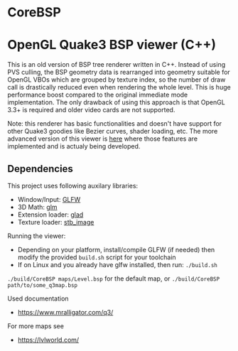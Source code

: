 # CoreBSP
OpenGL Quake3 BSP viewer (C++)
================
This is an old version of BSP tree renderer written in C++. Instead of using PVS culling, the BSP geometry data is rearranged into geometry suitable for OpenGL VBOs which are grouped by texture index, so the number of draw call is drastically reduced even when rendering the whole level. This is huge performance boost compared to the original immediate mode implementation. The only drawback of using this approach is that OpenGL 3.3+ is required and older video cards are not supported.

Note: this renderer has basic functionalities and doesn't have support for other Quake3 goodies like Bezier curves, shader loading, etc. The more advanced version of this viewer is [here](https://github.com/JDragan/CoreQ3BSP) where those features are implemented and is actualy being developed.

Dependencies
-------
This project uses following auxilary libraries:
- Window/Input: [GLFW](https://www.glfw.org/)
- 3D Math: [glm](https://github.com/g-truc/glm)
- Extension loader: [glad](https://glad.dav1d.de)
- Texture loader: [stb_image](https://github.com/nothings/stb/blob/master/stb_image.h)

Running the viewer:
- Depending on your platform, install/compile GLFW (if needed) then modify the provided `build.sh` script for your toolchain
- If on Linux and you already have glfw installed, then run:
`./build.sh`

`./build/CoreBSP maps/Level.bsp` for the default map, or
`./build/CoreBSP path/to/some_q3map.bsp`


Used documentation
- https://www.mralligator.com/q3/

For more maps see
- https://lvlworld.com/
